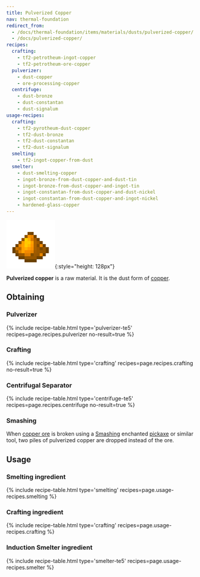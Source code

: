 ```yaml
---
title: Pulverized Copper
nav: thermal-foundation
redirect_from:
  - /docs/thermal-foundation/items/materials/dusts/pulverized-copper/
  - /docs/pulverized-copper/
recipes:
  crafting:
    - tf2-petrotheum-ingot-copper
    - tf2-petrotheum-ore-copper
  pulverizer:
    - dust-copper
    - ore-processing-copper
  centrifuge:
    - dust-bronze
    - dust-constantan
    - dust-signalum
usage-recipes:
  crafting:
    - tf2-pyrotheum-dust-copper
    - tf2-dust-bronze
    - tf2-dust-constantan
    - tf2-dust-signalum
  smelting:
    - tf2-ingot-copper-from-dust
  smelter:
    - dust-smelting-copper
    - ingot-bronze-from-dust-copper-and-dust-tin
    - ingot-bronze-from-dust-copper-and-ingot-tin
    - ingot-constantan-from-dust-copper-and-dust-nickel
    - ingot-constantan-from-dust-copper-and-ingot-nickel
    - hardened-glass-copper
---
```


![Pulverized copper](/assets/images/thermal-foundation/dust-copper.png){:style="height: 128px"}


**Pulverized copper** is a raw material. It is the dust form of
[copper](/docs/thermal-foundation/copper-ingot/).


Obtaining
---------

### Pulverizer
{% include recipe-table.html type='pulverizer-te5' recipes=page.recipes.pulverizer no-result=true %}

### Crafting
{% include recipe-table.html type='crafting' recipes=page.recipes.crafting no-result=true %}

### Centrifugal Separator
{% include recipe-table.html type='centrifuge-te5' recipes=page.recipes.centrifuge no-result=true %}

### Smashing
When [copper ore](/docs/thermal-foundation/copper-ore/) is broken using a
[Smashing](/docs/cofh-core/smashing/) enchanted
[pickaxe](https://minecraft.gamepedia.com/Pickaxe) or similar tool, two piles of
pulverized copper are dropped instead of the ore.


Usage
-----

### Smelting ingredient
{% include recipe-table.html type='smelting' recipes=page.usage-recipes.smelting %}

### Crafting ingredient
{% include recipe-table.html type='crafting' recipes=page.usage-recipes.crafting %}

### Induction Smelter ingredient
{% include recipe-table.html type='smelter-te5' recipes=page.usage-recipes.smelter %}
